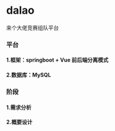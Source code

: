 # dalao
来个大佬竞赛组队平台


### 平台
#### 1.框架：springboot + Vue 前后端分离模式
#### 2.数据库：MySQL

### 阶段 
#### 1.需求分析
#### 2.概要设计

 
